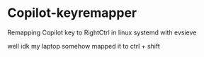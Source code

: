 # Copilot-keyremapper
Remapping Copilot key to RightCtrl in linux systemd with evsieve

well
idk my laptop somehow mapped it to ctrl + shift
